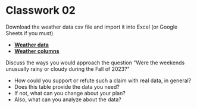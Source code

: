 # Classwork 02

Download the weather data csv file and import it into Excel (or Google Sheets if you must)

- **[Weather data](../data/weather-daylight.csv)**
- **[Weather columns](../data/weather-columns.md)**

Discuss the ways you would approach the question "Were the weekends unusually rainy or cloudy during the Fall of 2023?"

- How could you support or refute such a claim with real data, in general?
- Does this table provide the data you need?
- If not, what can you change about your plan?
- Also, what can you analyze about the data?
